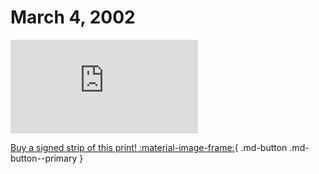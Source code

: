 # March 4, 2002

![](https://www.achewood.com/comic.php?date=03042002)

[Buy a signed strip of this print! :material-image-frame:](https://achewood-holiday-pop-up.myshopify.com/products/strip#03042002){ .md-button .md-button--primary }
